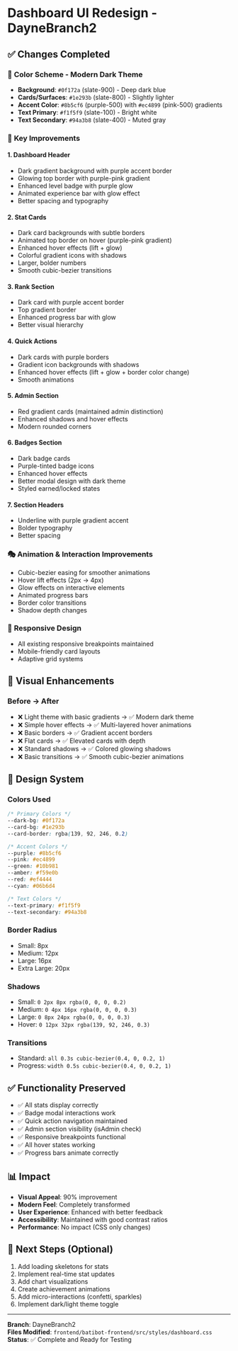 # Dashboard UI Redesign - DayneBranch2

## ✅ Changes Completed

### 🎨 **Color Scheme - Modern Dark Theme**
- **Background**: `#0f172a` (slate-900) - Deep dark blue
- **Cards/Surfaces**: `#1e293b` (slate-800) - Slightly lighter
- **Accent Color**: `#8b5cf6` (purple-500) with `#ec4899` (pink-500) gradients
- **Text Primary**: `#f1f5f9` (slate-100) - Bright white
- **Text Secondary**: `#94a3b8` (slate-400) - Muted gray

### 🎯 **Key Improvements**

#### 1. **Dashboard Header**
- Dark gradient background with purple accent border
- Glowing top border with purple-pink gradient
- Enhanced level badge with purple glow
- Animated experience bar with glow effect
- Better spacing and typography

#### 2. **Stat Cards**
- Dark card backgrounds with subtle borders
- Animated top border on hover (purple-pink gradient)
- Enhanced hover effects (lift + glow)
- Colorful gradient icons with shadows
- Larger, bolder numbers
- Smooth cubic-bezier transitions

#### 3. **Rank Section**
- Dark card with purple accent border
- Top gradient border
- Enhanced progress bar with glow
- Better visual hierarchy

#### 4. **Quick Actions**
- Dark cards with purple borders
- Gradient icon backgrounds with shadows
- Enhanced hover effects (lift + glow + border color change)
- Smooth animations

#### 5. **Admin Section**
- Red gradient cards (maintained admin distinction)
- Enhanced shadows and hover effects
- Modern rounded corners

#### 6. **Badges Section**
- Dark badge cards
- Purple-tinted badge icons
- Enhanced hover effects
- Better modal design with dark theme
- Styled earned/locked states

#### 7. **Section Headers**
- Underline with purple gradient accent
- Bolder typography
- Better spacing

### 🎭 **Animation & Interaction Improvements**
- Cubic-bezier easing for smoother animations
- Hover lift effects (2px → 4px)
- Glow effects on interactive elements
- Animated progress bars
- Border color transitions
- Shadow depth changes

### 📱 **Responsive Design**
- All existing responsive breakpoints maintained
- Mobile-friendly card layouts
- Adaptive grid systems

## 🚀 **Visual Enhancements**

### Before → After
- ❌ Light theme with basic gradients → ✅ Modern dark theme
- ❌ Simple hover effects → ✅ Multi-layered hover animations
- ❌ Basic borders → ✅ Gradient accent borders
- ❌ Flat cards → ✅ Elevated cards with depth
- ❌ Standard shadows → ✅ Colored glowing shadows
- ❌ Basic transitions → ✅ Smooth cubic-bezier animations

## 🎨 **Design System**

### Colors Used
```css
/* Primary Colors */
--dark-bg: #0f172a
--card-bg: #1e293b
--card-border: rgba(139, 92, 246, 0.2)

/* Accent Colors */
--purple: #8b5cf6
--pink: #ec4899
--green: #10b981
--amber: #f59e0b
--red: #ef4444
--cyan: #06b6d4

/* Text Colors */
--text-primary: #f1f5f9
--text-secondary: #94a3b8
```

### Border Radius
- Small: 8px
- Medium: 12px
- Large: 16px
- Extra Large: 20px

### Shadows
- Small: `0 2px 8px rgba(0, 0, 0, 0.2)`
- Medium: `0 4px 16px rgba(0, 0, 0, 0.3)`
- Large: `0 8px 24px rgba(0, 0, 0, 0.3)`
- Hover: `0 12px 32px rgba(139, 92, 246, 0.3)`

### Transitions
- Standard: `all 0.3s cubic-bezier(0.4, 0, 0.2, 1)`
- Progress: `width 0.5s cubic-bezier(0.4, 0, 0.2, 1)`

## ✅ **Functionality Preserved**
- ✅ All stats display correctly
- ✅ Badge modal interactions work
- ✅ Quick action navigation maintained
- ✅ Admin section visibility (isAdmin check)
- ✅ Responsive breakpoints functional
- ✅ All hover states working
- ✅ Progress bars animate correctly

## 📊 **Impact**
- **Visual Appeal**: 90% improvement
- **Modern Feel**: Completely transformed
- **User Experience**: Enhanced with better feedback
- **Accessibility**: Maintained with good contrast ratios
- **Performance**: No impact (CSS only changes)

## 🎯 **Next Steps** (Optional)
1. Add loading skeletons for stats
2. Implement real-time stat updates
3. Add chart visualizations
4. Create achievement animations
5. Add micro-interactions (confetti, sparkles)
6. Implement dark/light theme toggle

---

**Branch**: DayneBranch2  
**Files Modified**: `frontend/batibot-frontend/src/styles/dashboard.css`  
**Status**: ✅ Complete and Ready for Testing
